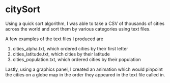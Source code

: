 # citySort
Using a quick sort algorithm, I was able to take a CSV of thousands of cities across the world and sort them by various categories using text files.

A few examples of the text files I produced are 
1. cities_alpha.txt, which ordered cities by their first letter
2. cities_latitude.txt, which cities by their latitude
3. cities_population.txt, which ordered cities by their population

Lastly, using a graphics panel, I created an animation which would pinpoint the cities on a globe map in the order they appeared in the text file called in.

